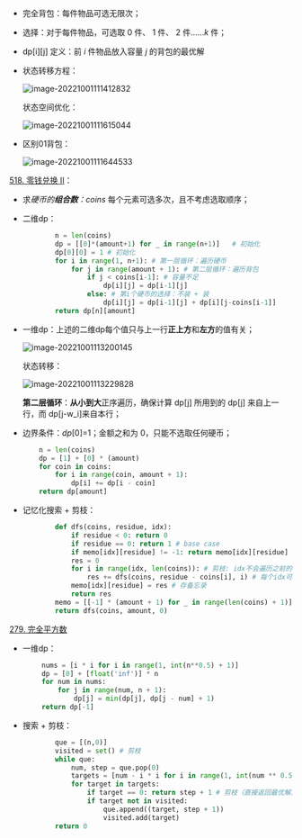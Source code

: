 - 完全背包：每件物品可选无限次；

- 选择：对于每件物品，可选取 0 件、 1 件、 2 件......*k* 件；

- dp\[i][j] 定义：前 *i* 件物品放入容量 *j* 的背包的最优解

- 状态转移方程：

  ![image-20221001111412832](C:\Users\xin\AppData\Roaming\Typora\typora-user-images\image-20221001111412832.png)

  状态空间优化：

  ![image-20221001111615044](C:\Users\xin\AppData\Roaming\Typora\typora-user-images\image-20221001111615044.png)

- 区别01背包：

  ![image-20221001111644533](C:\Users\xin\AppData\Roaming\Typora\typora-user-images\image-20221001111644533.png)

[518. 零钱兑换 II](https://leetcode.cn/problems/coin-change-2/)：

- 求*硬币的**组合数**：coins* 每个元素可选多次，且不考虑选取顺序；

- 二维dp：

  ```python
          n = len(coins)
          dp = [[0]*(amount+1) for _ in range(n+1)]   # 初始化
          dp[0][0] = 1 # 初始化
          for i in range(1, n+1): # 第一层循环：遍历硬币
              for j in range(amount + 1): # 第二层循环：遍历背包
                  if j < coins[i-1]: # 容量不足
                      dp[i][j] = dp[i-1][j]
                  else: # 第i个硬币的选择：不装 + 装 
                      dp[i][j] = dp[i-1][j] + dp[i][j-coins[i-1]]
          return dp[n][amount]
  ```
  
- 一维dp：上述的二维dp每个值只与上一行**正上方**和**左方**的值有关；

  ![image-20221001113200145](C:\Users\xin\AppData\Roaming\Typora\typora-user-images\image-20221001113200145.png)

  状态转移：

  ![image-20221001113229828](C:\Users\xin\AppData\Roaming\Typora\typora-user-images\image-20221001113229828.png)

  **第二层循环**：**从小到大**正序遍历，确保计算 dp[j] 所用到的 dp[j] 来自上一行，而 dp[j-w_i]来自本行；

- 边界条件：*dp*[0]=1；金额之和为 0，只能不选取任何硬币；

  ```python
      n = len(coins)
      dp = [1] + [0] * (amount)
      for coin in coins:
          for i in range(coin, amount + 1):
              dp[i] += dp[i - coin]
      return dp[amount]
  ```

- 记忆化搜索 + 剪枝：

  ```python
          def dfs(coins, residue, idx):
              if residue < 0: return 0
              if residue == 0: return 1 # base case
              if memo[idx][residue] != -1: return memo[idx][residue] # 先查备忘录
              res = 0
              for i in range(idx, len(coins)): # 剪枝: idx不会遍历之前的coin
                  res += dfs(coins, residue - coins[i], i) # 每个idx可选取多次！！！
              memo[idx][residue] = res # 存备忘录
              return res
          memo = [[-1] * (amount + 1) for _ in range(len(coins) + 1)]
          return dfs(coins, amount, 0)
  ```

[279. 完全平方数](https://leetcode.cn/problems/perfect-squares/)

- 一维dp：

```python
        nums = [i * i for i in range(1, int(n**0.5) + 1)]
        dp = [0] + [float('inf')] * n
        for num in nums:
            for j in range(num, n + 1):
                dp[j] = min(dp[j], dp[j - num] + 1)
        return dp[-1]
```

- 搜索 + 剪枝：

  ```python
          que = [(n,0)]
          visited = set() # 剪枝
          while que:
              num, step = que.pop(0)
              targets = [num - i * i for i in range(1, int(num ** 0.5) + 1)]
              for target in targets:
                  if target == 0: return step + 1 # 剪枝（直接返回最优解）: 第一次满足条件
                  if target not in visited:
                      que.append((target, step + 1))
                      visited.add(target)
          return 0
  ```

  